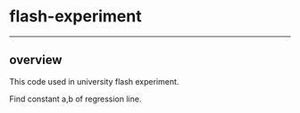 # flash-experiment

---

## overview
This code used in university flash experiment.

Find constant a,b of regression line.

